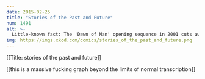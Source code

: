 ```yaml
---
date: 2015-02-25
title: "Stories of the Past and Future"
num: 1491
alt: >-
  Little-known fact: The 'Dawn of Man' opening sequence in 2001 cuts away seconds before the Flintstones theme becomes recognizable.
img: https://imgs.xkcd.com/comics/stories_of_the_past_and_future.png
---
```

[[Title: stories of the past and future]]

[[this is a massive fucking graph beyond the limits of normal transcription]]